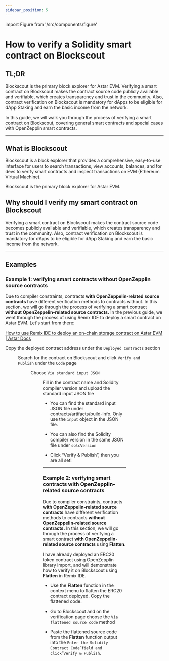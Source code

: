 ```yaml
---
sidebar_position: 5
---
```


import Figure from '/src/components/figure'

# How to verify a Solidity smart contract on Blockscout

## TL;DR

Blockscout is the primary block explorer for Astar EVM. Verifying a smart contract on Blockscout makes the contract source code publicly available and verifiable, which creates transparency and trust in the community. Also, contract verification on Blockscout is mandatory for dApps to be eligible for dApp Staking and earn the basic income from the network.

In this guide, we will walk you through the process of verifying a smart contract on Blockscout, covering general smart contracts and special cases with OpenZepplin smart contracts.

---

## What is Blockscout

Blockscout is a block explorer that provides a comprehensive, easy-to-use interface for users to search transactions, view accounts, balances, and for devs to verify smart contracts and inspect transactions on EVM (Ethereum Virtual Machine).

Blockscout is the primary block explorer for Astar EVM.

## Why should I verify my smart contract on Blockscout

Verifying a smart contract on Blockscout makes the contract source code becomes publicly available and verifiable, which creates transparency and trust in the community.
Also, contract verification on Blockscout is mandatory for dApps to be eligible for dApp Staking and earn the basic income from the network.

---

## Examples
### Example 1: verifying smart contracts without OpenZepplin source contracts

Due to compiler constraints, contracts **with OpenZeppelin-related source contracts** have different verification methods to contracts without.
In this section, we will go through the process of verifying a smart contract **without OpenZeppelin-related source contracts.** 
In the previous guide, we went through the process of using Remix IDE to deploy a smart contract on Astar EVM. Let's start from there:

[How to use Remix IDE to deploy an on-chain storage contract on Astar EVM | Astar Docs](/docs/build/builder-guides/layer-1/evm/astar_features/use_remix.md)

Copy the deployed contract address under the `Deployed Contracts` section

<Figure src={require('./img/Untitled.png').default } width="100%" />

Search for the contract on Blockscout and click `Verify and Publish` under the `Code` page

<Figure src={require('./img/Untitled1.png').default } width="100%" />
    
Choose `Via standard input JSON`
    
<Figure src={require('./img/Untitled2.png').default } width="100%" />
    
Fill in the contract name and Solidity compiler version and upload the standard input JSON file
- You can find the standard input JSON file under contracts/artifacts/build-info. Only use the `input` object in the JSON file.
- You can also find the Solidity compiler version in the same JSON file under `solcVersion`
    
    <Figure src={require('./img/Untitled3.png').default } width="100%" />
    
- Click “Verify & Publish”, then you are all set!
    
    <Figure src={require('./img/Untitled4.png').default } width="100%" />
    

---

### Example 2: verifying smart contracts with OpenZepplin-related source contracts

Due to compiler constraints, contracts **with OpenZeppelin-related source contracts** have different verification methods to contracts **without OpenZeppelin-related source contracts.** In this section, we will go through the process of verifying a smart contract **with OpenZeppelin-related source contracts** using **Flatten**. 

I have already deployed an ERC20 token contract using OpenZepplin library import, and will demonstrate how to verify it on Blockscout using **Flatten** in Remix IDE.

- Use the **Flatten** function in the context menu to flatten the ERC20 contract deployed. Copy the flattened code.
    <Figure src={require('./img/flatten.jpg').default } width="100%" />

- Go to Blockscout and on the verification page choose the `Via flattened source code` method
    <Figure src={require('./img/Untitled7.png').default } width="100%" />

- Paste the flattened source code from the **Flatten** function output into the `Enter the Solidity Contract Code`”` field and click `“`Verify & Publish`.
    <Figure src={require('./img/Untitled8.png').default } width="100%" />

